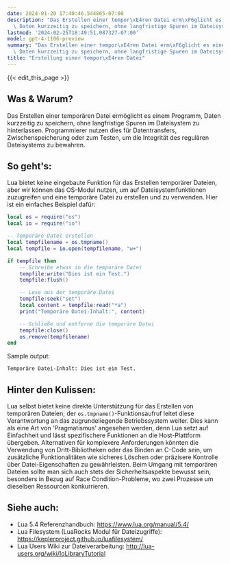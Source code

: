 ```yaml
---
date: 2024-01-20 17:40:46.544865-07:00
description: "Das Erstellen einer tempor\xE4ren Datei erm\xF6glicht es einem Programm,\
  \ Daten kurzzeitig zu speichern, ohne langfristige Spuren im Dateisystem zu hinterlassen.\u2026"
lastmod: '2024-02-25T18:49:51.087327-07:00'
model: gpt-4-1106-preview
summary: "Das Erstellen einer tempor\xE4ren Datei erm\xF6glicht es einem Programm,\
  \ Daten kurzzeitig zu speichern, ohne langfristige Spuren im Dateisystem zu hinterlassen.\u2026"
title: "Erstellung einer tempor\xE4ren Datei"
---
```


{{< edit_this_page >}}

## Was & Warum?
Das Erstellen einer temporären Datei ermöglicht es einem Programm, Daten kurzzeitig zu speichern, ohne langfristige Spuren im Dateisystem zu hinterlassen. Programmierer nutzen dies für Datentransfers, Zwischenspeicherung oder zum Testen, um die Integrität des regulären Dateisystems zu bewahren.

## So geht's:
Lua bietet keine eingebaute Funktion für das Erstellen temporärer Dateien, aber wir können das OS-Modul nutzen, um auf Dateisystemfunktionen zuzugreifen und eine temporäre Datei zu erstellen und zu verwenden. Hier ist ein einfaches Beispiel dafür:

```Lua
local os = require("os")
local io = require("io")

-- Temporäre Datei erstellen
local tempfilename = os.tmpname()
local tempfile = io.open(tempfilename, "w+")

if tempfile then
    -- Schreibe etwas in die temporäre Datei
    tempfile:write("Dies ist ein Test.")
    tempfile:flush()

    -- Lese aus der temporäre Datei
    tempfile:seek("set")
    local content = tempfile:read("*a")
    print("Temporäre Datei-Inhalt:", content)

    -- Schließe und entferne die temporäre Datei
    tempfile:close()
    os.remove(tempfilename)
end
```

Sample output:

```
Temporäre Datei-Inhalt: Dies ist ein Test.
```

## Hinter den Kulissen:
Lua selbst bietet keine direkte Unterstützung für das Erstellen von temporären Dateien; der `os.tmpname()`-Funktionsaufruf leitet diese Verantwortung an das zugrundeliegende Betriebssystem weiter. Dies kann als eine Art von 'Pragmatismus' angesehen werden, denn Lua setzt auf Einfachheit und lässt spezifischere Funktionen an die Host-Plattform übergeben. Alternativen für komplexere Anforderungen könnten die Verwendung von Dritt-Bibliotheken oder das Binden an C-Code sein, um zusätzliche Funktionalitäten wie sicheres Löschen oder präzisere Kontrolle über Datei-Eigenschaften zu gewährleisten. Beim Umgang mit temporären Dateien sollte man sich auch stets der Sicherheitsaspekte bewusst sein, besonders in Bezug auf Race Condition-Probleme, wo zwei Prozesse um dieselben Ressourcen konkurrieren.

## Siehe auch:
- Lua 5.4 Referenzhandbuch: https://www.lua.org/manual/5.4/
- Lua Filesystem (LuaRocks Modul für Dateizugriffe): https://keplerproject.github.io/luafilesystem/
- Lua Users Wiki zur Dateiverarbeitung: http://lua-users.org/wiki/IoLibraryTutorial
